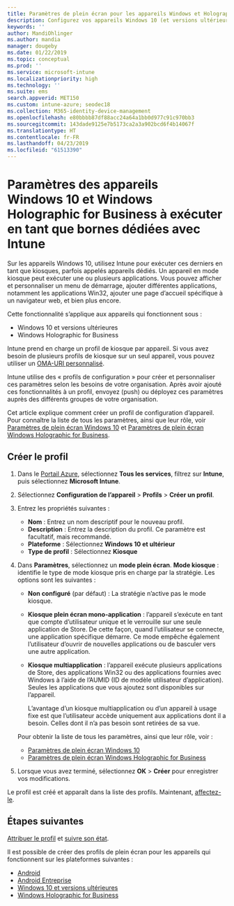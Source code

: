 ```yaml
---
title: Paramètres de plein écran pour les appareils Windows et Holographic dans Microsoft Intune – Azure | Microsoft Docs
description: Configurez vos appareils Windows 10 (et versions ultérieures) et Windows Holographic for Business en tant que bornes monoapplications et multiapplications, personnalisez le menu Démarrer, ajoutez des applications, affichez la barre des tâches et configurez un navigateur web dans Microsoft Intune.
keywords: ''
author: MandiOhlinger
ms.author: mandia
manager: dougeby
ms.date: 01/22/2019
ms.topic: conceptual
ms.prod: ''
ms.service: microsoft-intune
ms.localizationpriority: high
ms.technology: ''
ms.suite: ems
search.appverid: MET150
ms.custom: intune-azure; seodec18
ms.collection: M365-identity-device-management
ms.openlocfilehash: e80bbbb87df88acc24a64a1bb0d977c91c970bb3
ms.sourcegitcommit: 143dade9125e7b5173ca2a3a902bcd6f4b14067f
ms.translationtype: HT
ms.contentlocale: fr-FR
ms.lasthandoff: 04/23/2019
ms.locfileid: "61513390"
---
```

# <a name="windows-10-and-windows-holographic-for-business-device-settings-to-run-as-a-dedicated-kiosk-using-intune"></a>Paramètres des appareils Windows 10 et Windows Holographic for Business à exécuter en tant que bornes dédiées avec Intune

Sur les appareils Windows 10, utilisez Intune pour exécuter ces derniers en tant que kiosques, parfois appelés appareils dédiés. Un appareil en mode kiosque peut exécuter une ou plusieurs applications. Vous pouvez afficher et personnaliser un menu de démarrage, ajouter différentes applications, notamment les applications Win32, ajouter une page d’accueil spécifique à un navigateur web, et bien plus encore. 

Cette fonctionnalité s’applique aux appareils qui fonctionnent sous :

- Windows 10 et versions ultérieures
- Windows Holographic for Business

Intune prend en charge un profil de kiosque par appareil. Si vous avez besoin de plusieurs profils de kiosque sur un seul appareil, vous pouvez utiliser un [OMA-URI personnalisé](custom-settings-windows-10.md).

Intune utilise des « profils de configuration » pour créer et personnaliser ces paramètres selon les besoins de votre organisation. Après avoir ajouté ces fonctionnalités à un profil, envoyez (push) ou déployez ces paramètres auprès des différents groupes de votre organisation.

Cet article explique comment créer un profil de configuration d’appareil. Pour connaître la liste de tous les paramètres, ainsi que leur rôle, voir [Paramètres de plein écran Windows 10](kiosk-settings-windows.md) et [Paramètres de plein écran Windows Holographic for Business](kiosk-settings-holographic.md).

## <a name="create-the-profile"></a>Créer le profil

1. Dans le [Portail Azure](https://portal.azure.com), sélectionnez **Tous les services**, filtrez sur **Intune**, puis sélectionnez **Microsoft Intune**.
2. Sélectionnez **Configuration de l’appareil** > **Profils** > **Créer un profil**.
3. Entrez les propriétés suivantes :

   - **Nom** : Entrez un nom descriptif pour le nouveau profil.
   - **Description** : Entrez la description du profil. Ce paramètre est facultatif, mais recommandé.
   - **Plateforme** : Sélectionnez **Windows 10 et ultérieur**
   - **Type de profil** : Sélectionnez **Kiosque**

4. Dans **Paramètres**, sélectionnez un **mode plein écran**. **Mode kiosque** : identifie le type de mode kiosque pris en charge par la stratégie. Les options sont les suivantes :

    - **Non configuré** (par défaut) : La stratégie n’active pas le mode kiosque.
    - **Kiosque plein écran mono-application** : l’appareil s’exécute en tant que compte d’utilisateur unique et le verrouille sur une seule application de Store. De cette façon, quand l’utilisateur se connecte, une application spécifique démarre. Ce mode empêche également l’utilisateur d’ouvrir de nouvelles applications ou de basculer vers une autre application.
    - **Kiosque multiapplication** : l’appareil exécute plusieurs applications de Store, des applications Win32 ou des applications fournies avec Windows à l’aide de l’AUMID (ID de modèle utilisateur d’application). Seules les applications que vous ajoutez sont disponibles sur l’appareil.

        L’avantage d’un kiosque multiapplication ou d’un appareil à usage fixe est que l’utilisateur accède uniquement aux applications dont il a besoin. Celles dont il n’a pas besoin sont retirées de sa vue.

    Pour obtenir la liste de tous les paramètres, ainsi que leur rôle, voir :
      - [Paramètres de plein écran Windows 10](kiosk-settings-windows.md)
      - [Paramètres de plein écran Windows Holographic for Business](kiosk-settings-holographic.md)

5. Lorsque vous avez terminé, sélectionnez **OK** > **Créer** pour enregistrer vos modifications. 

Le profil est créé et apparaît dans la liste des profils. Maintenant, [affectez-le](device-profile-assign.md).

## <a name="next-steps"></a>Étapes suivantes

[Attribuer le profil](device-profile-assign.md) et [suivre son état](device-profile-monitor.md).

Il est possible de créer des profils de plein écran pour les appareils qui fonctionnent sur les plateformes suivantes :
- [Android](device-restrictions-android.md#kiosk)
- [Android Entreprise](device-restrictions-android-for-work.md#dedicated-device-settings)
- [Windows 10 et versions ultérieures](kiosk-settings-windows.md)
- [Windows Holographic for Business](kiosk-settings-holographic.md)

